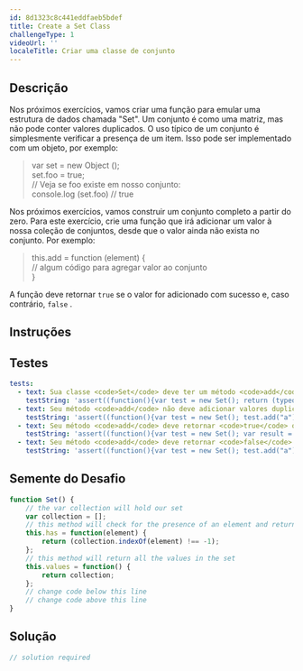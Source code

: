```yaml
---
id: 8d1323c8c441eddfaeb5bdef
title: Create a Set Class
challengeType: 1
videoUrl: ''
localeTitle: Criar uma classe de conjunto
---
```


## Descrição
<section id="description"> Nos próximos exercícios, vamos criar uma função para emular uma estrutura de dados chamada &quot;Set&quot;. Um conjunto é como uma matriz, mas não pode conter valores duplicados. O uso típico de um conjunto é simplesmente verificar a presença de um item. Isso pode ser implementado com um objeto, por exemplo: <blockquote> var set = new Object (); <br> set.foo = true; <br> // Veja se foo existe em nosso conjunto: <br> console.log (set.foo) // true </blockquote> Nos próximos exercícios, vamos construir um conjunto completo a partir do zero. Para este exercício, crie uma função que irá adicionar um valor à nossa coleção de conjuntos, desde que o valor ainda não exista no conjunto. Por exemplo: <blockquote> this.add = function (element) { <br> // algum código para agregar valor ao conjunto <br> } </blockquote> A função deve retornar <code>true</code> se o valor for adicionado com sucesso e, caso contrário, <code>false</code> . </section>

## Instruções
<section id="instructions">
</section>

## Testes
<section id='tests'>

```yml
tests:
  - text: Sua classe <code>Set</code> deve ter um método <code>add</code> .
    testString: 'assert((function(){var test = new Set(); return (typeof test.add === "function")}()), "Your <code>Set</code> class should have an <code>add</code> method.");'
  - text: Seu método <code>add</code> não deve adicionar valores duplicados.
    testString: 'assert((function(){var test = new Set(); test.add("a"); test.add("b"); test.add("a"); var vals = test.values(); return (vals[0] === "a" && vals[1] === "b" && vals.length === 2)}()), "Your <code>add</code> method should not add duplicate values.");'
  - text: Seu método <code>add</code> deve retornar <code>true</code> quando um valor for adicionado com sucesso.
    testString: 'assert((function(){var test = new Set(); var result = test.add("a"); return (result != undefined) && (result === true);}()), "Your <code>add</code> method should return <code>true</code> when a value has been successfully added.");'
  - text: Seu método <code>add</code> deve retornar <code>false</code> quando um valor duplicado é adicionado.
    testString: 'assert((function(){var test = new Set(); test.add("a"); var result = test.add("a"); return (result != undefined) && (result === false);}()), "Your <code>add</code> method should return <code>false</code> when a duplicate value is added.");'

```

</section>

## Semente do Desafio
<section id='challengeSeed'>

<div id='js-seed'>

```js
function Set() {
    // the var collection will hold our set
    var collection = [];
    // this method will check for the presence of an element and return true or false
    this.has = function(element) {
        return (collection.indexOf(element) !== -1);
    };
    // this method will return all the values in the set
    this.values = function() {
        return collection;
    };
    // change code below this line
    // change code above this line
}

```

</div>



</section>

## Solução
<section id='solution'>

```js
// solution required
```
</section>
